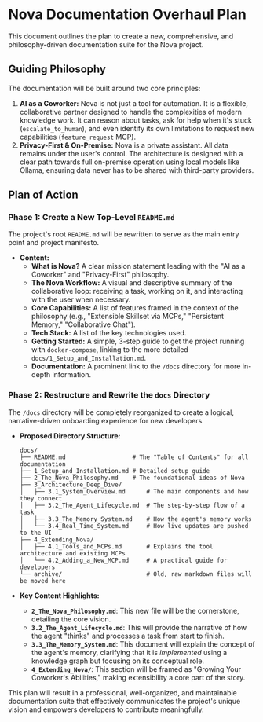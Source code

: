 # Nova Documentation Overhaul Plan

This document outlines the plan to create a new, comprehensive, and philosophy-driven documentation suite for the Nova project.

## Guiding Philosophy

The documentation will be built around two core principles:

1.  **AI as a Coworker:** Nova is not just a tool for automation. It is a flexible, collaborative partner designed to handle the complexities of modern knowledge work. It can reason about tasks, ask for help when it's stuck (`escalate_to_human`), and even identify its own limitations to request new capabilities (`feature_request` MCP).
2.  **Privacy-First & On-Premise:** Nova is a private assistant. All data remains under the user's control. The architecture is designed with a clear path towards full on-premise operation using local models like Ollama, ensuring data never has to be shared with third-party providers.

## Plan of Action

### Phase 1: Create a New Top-Level `README.md`

The project's root `README.md` will be rewritten to serve as the main entry point and project manifesto.

*   **Content:**
    *   **What is Nova?** A clear mission statement leading with the "AI as a Coworker" and "Privacy-First" philosophy.
    *   **The Nova Workflow:** A visual and descriptive summary of the collaborative loop: receiving a task, working on it, and interacting with the user when necessary.
    *   **Core Capabilities:** A list of features framed in the context of the philosophy (e.g., "Extensible Skillset via MCPs," "Persistent Memory," "Collaborative Chat").
    *   **Tech Stack:** A list of the key technologies used.
    *   **Getting Started:** A simple, 3-step guide to get the project running with `docker-compose`, linking to the more detailed `docs/1_Setup_and_Installation.md`.
    *   **Documentation:** A prominent link to the `/docs` directory for more in-depth information.

### Phase 2: Restructure and Rewrite the `docs` Directory

The `/docs` directory will be completely reorganized to create a logical, narrative-driven onboarding experience for new developers.

*   **Proposed Directory Structure:**

    ```
    docs/
    ├── README.md                   # The "Table of Contents" for all documentation
    ├── 1_Setup_and_Installation.md # Detailed setup guide
    ├── 2_The_Nova_Philosophy.md    # The foundational ideas of Nova
    ├── 3_Architecture_Deep_Dive/
    │   ├── 3.1_System_Overview.md      # The main components and how they connect
    │   ├── 3.2_The_Agent_Lifecycle.md  # The step-by-step flow of a task
    │   ├── 3.3_The_Memory_System.md    # How the agent's memory works
    │   └── 3.4_Real_Time_System.md     # How live updates are pushed to the UI
    ├── 4_Extending_Nova/
    │   ├── 4.1_Tools_and_MCPs.md       # Explains the tool architecture and existing MCPs
    │   └── 4.2_Adding_a_New_MCP.md     # A practical guide for developers
    └── archive/                        # Old, raw markdown files will be moved here
    ```

*   **Key Content Highlights:**
    *   **`2_The_Nova_Philosophy.md`**: This new file will be the cornerstone, detailing the core vision.
    *   **`3.2_The_Agent_Lifecycle.md`**: This will provide the narrative of how the agent "thinks" and processes a task from start to finish.
    *   **`3.3_The_Memory_System.md`**: This document will explain the concept of the agent's memory, clarifying that it is *implemented* using a knowledge graph but focusing on its conceptual role.
    *   **`4_Extending_Nova/`**: This section will be framed as "Growing Your Coworker's Abilities," making extensibility a core part of the story.

This plan will result in a professional, well-organized, and maintainable documentation suite that effectively communicates the project's unique vision and empowers developers to contribute meaningfully.
